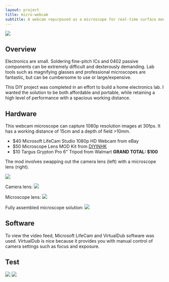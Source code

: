 ```yaml
---
layout: project
title: micro-webcam
subtitle: A webcam repurposed as a microscope for real-time surface mount soldering and rework.
---
```


<img src="http://niftyhedgehog.com/micro-webcam/images/complete.jpg">

## Overview
Electronics are small. Soldering fine-pitch ICs and 0402 passive components can be extremely difficult and dexterously demanding. Lab tools such as magnifying glasses and professional microscopes are fantastic, but can be cumbersome to use or large/expensive.

This DIY project was completed in an effort to build a home electronics lab. I wanted the solution to be both affordable and portable, while retaining a high level of performance with a spacious working distance.

## Hardware
This webcam microscope can capture 1080p resolution images at 30fps. It has a working distance of 15cm and a depth of field >10mm. 

* $40 Microsoft LifeCam Studio 1080p HD Webcam from eBay
* $50 Microscope Lens MOD Kit from [DIYINHK](http://www.diyinhk.com/shop/usb-microscope-1080p-for-smt-soldering/51-lifecam-studio-1080p-microscope-lens-mod-kit.html)
* $10 Targus Grypton Pro 6" Tripod from Walmart
**GRAND TOTAL: $100**

The mod involves swapping out the camera lens (left) with a microscope lens (right). 

<img src="http://niftyhedgehog.com/micro-webcam/images/lenses.jpg">

Camera lens:
<img src="http://niftyhedgehog.com/micro-webcam/images/camera_lens.jpg">

Microscope lens:
<img src="http://niftyhedgehog.com/micro-webcam/images/microscope_lens.jpg">

Fully assembled microscope solution:
<img src="http://niftyhedgehog.com/micro-webcam/images/assembled_scale.jpg">


## Software
To view the video feed, Microsoft LifeCam and VirtualDub software was used. VirtualDub is nice because it provides you with manual control of camera settings such as focus and exposure.

## Test
<img src="http://niftyhedgehog.com/micro-webcam/images/setup.jpg">

<img src="http://niftyhedgehog.com/micro-webcam/images/screenshot.png">
